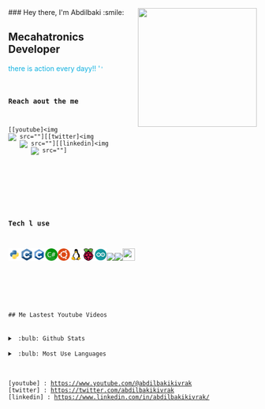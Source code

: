 <img src = "https://octodex.github.com/images/privateinvestocat.jpg" align="right" width="241" height="241">
### Hey there, I'm Abdilbaki :smile:


## Mecahatronics Developer 
<font color= "redblue"> there is action every dayy!! '<code/>'
</font>

### Reach aout the me 
[[youtube]<img src="<img  width="23" src="https://unpkg.com/simple-icons@v8/icons/youtube.svg" align="left"/>"][[twitter]<img src="<img  width="23" src="https://unpkg.com/simple-icons@v8/icons/twitter.svg" align="left"/>"][[linkedin]<img src="<img  width="23" src="https://unpkg.com/simple-icons@v8/icons/linkedin.svg" align="left"/>"]

<br />
<br />

### Tech l use
<img src="https://raw.githubusercontent.com/github/explore/80688e429a7d4ef2fca1e82350fe8e3517d3494d/topics/python/python.png" width ="25" height ="25"><img src="https://raw.githubusercontent.com/github/explore/80688e429a7d4ef2fca1e82350fe8e3517d3494d/topics/cpp/cpp.png" width ="25" height ="25"><img src="https://raw.githubusercontent.com/github/explore/80688e429a7d4ef2fca1e82350fe8e3517d3494d/topics/c/c.png" width ="25" height ="25"><img src="https://raw.githubusercontent.com/github/explore/80688e429a7d4ef2fca1e82350fe8e3517d3494d/topics/csharp/csharp.png" width ="25" height ="25"><img src="https://raw.githubusercontent.com/github/explore/80688e429a7d4ef2fca1e82350fe8e3517d3494d/topics/ubuntu/ubuntu.png" width ="25" height ="25"><img src="https://raw.githubusercontent.com/github/explore/80688e429a7d4ef2fca1e82350fe8e3517d3494d/topics/linux/linux.png" width ="25" height ="25"><img src="https://raw.githubusercontent.com/github/explore/80688e429a7d4ef2fca1e82350fe8e3517d3494d/topics/raspberry-pi/raspberry-pi.png" width ="25" height ="25"><img src="https://raw.githubusercontent.com/github/explore/80688e429a7d4ef2fca1e82350fe8e3517d3494d/topics/arduino/arduino.png" width ="25" height ="25"><img src="https://www.auxalia.com/wp-content/uploads/2022/04/autodesk-fusion-360-product-icon.svg" width ="" height ="25"><img src="https://www.kicad.org/img/kicad_logo_small.png" width ="" height ="25"><img src="https://content.instructables.com/FO2/289K/IZ6BRTLE/FO2289KIZ6BRTLE.png?auto=webp&frame=1&fit=bounds&md=d3c246a3f4836a5616d7467712004483" width ="25" height ="25">

<br />
<br />
## Me Lastest Youtube Videos
<!--YOUTUBE:START-->
<!--YOUTUBE:END-->
<details>
<summary> :bulb: Github Stats</summary>
<img src ="https://github-readme-stats.vercel.app/api?username=abdilbakikivrak&theme=radical" >
</details>
<details>
<summary> :bulb: Most Use Languages</summary>
<img src ="https://github-readme-stats.vercel.app/api/top-langs/?username=abdilbakikivrak&layout=compact" >
</details>

[youtube] : https://www.youtube.com/@abdilbakikivrak
[twitter] : https://twitter.com/abdilbakikivrak
[linkedin] : https://www.linkedin.com/in/abdilbakikivrak/
<!---
abdilbakikivrak/abdilbakikivrak is a ✨ special ✨ repository because its `README.md` (this file) appears on your GitHub profile.
You can click the Preview link to take a look at your changes.
--->
